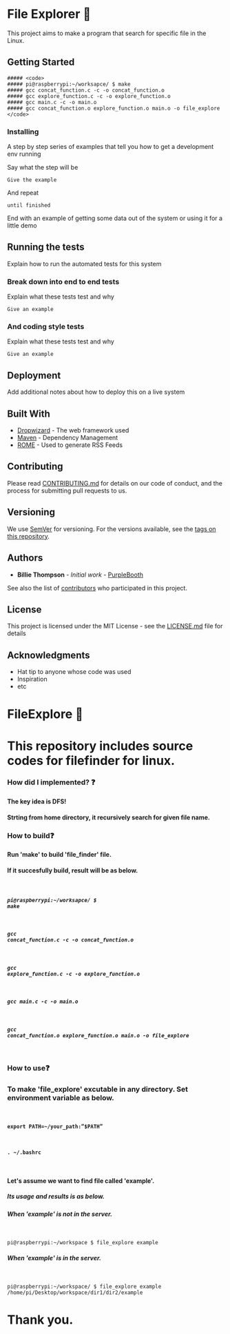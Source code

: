 # File Explorer :mag_right:

This project aims to make a program that search for specific file in the Linux.

## Getting Started

```
##### <code>
##### pi@raspberrypi:~/worksapce/ $ make
##### gcc concat_function.c -c -o concat_function.o
##### gcc explore_function.c -c -o explore_function.o
##### gcc main.c -c -o main.o
##### gcc concat_function.o explore_function.o main.o -o file_explore
</code>
```

### Installing

A step by step series of examples that tell you how to get a development env running

Say what the step will be

```
Give the example
```

And repeat

```
until finished
```

End with an example of getting some data out of the system or using it for a little demo

## Running the tests

Explain how to run the automated tests for this system

### Break down into end to end tests

Explain what these tests test and why

```
Give an example
```

### And coding style tests

Explain what these tests test and why

```
Give an example
```

## Deployment

Add additional notes about how to deploy this on a live system

## Built With

* [Dropwizard](http://www.dropwizard.io/1.0.2/docs/) - The web framework used
* [Maven](https://maven.apache.org/) - Dependency Management
* [ROME](https://rometools.github.io/rome/) - Used to generate RSS Feeds

## Contributing

Please read [CONTRIBUTING.md](https://gist.github.com/PurpleBooth/b24679402957c63ec426) for details on our code of conduct, and the process for submitting pull requests to us.

## Versioning

We use [SemVer](http://semver.org/) for versioning. For the versions available, see the [tags on this repository](https://github.com/your/project/tags). 

## Authors

* **Billie Thompson** - *Initial work* - [PurpleBooth](https://github.com/PurpleBooth)

See also the list of [contributors](https://github.com/your/project/contributors) who participated in this project.

## License

This project is licensed under the MIT License - see the [LICENSE.md](LICENSE.md) file for details

## Acknowledgments

* Hat tip to anyone whose code was used
* Inspiration
* etc








# FileExplore :mag_right:
# This repository includes source codes for filefinder for linux.

### How did I implemented? :question:
#### The key idea is DFS!
#### Strting from home directory, it recursively search for given file name.











### How to build:question:
#### Run 'make' to build 'file_finder' file.
#### If it succesfully build, result will be as below. 

##### <code>
##### pi@raspberrypi:~/worksapce/ $ make
##### gcc concat_function.c -c -o concat_function.o
##### gcc explore_function.c -c -o explore_function.o
##### gcc main.c -c -o main.o
##### gcc concat_function.o explore_function.o main.o -o file_explore
</code>





### How to use:question:
### To make 'file_explore' excutable in any directory. Set environment variable as below.
#### <code>
#### export PATH=~/your_path:”$PATH”
#### . ~/.bashrc
</code>


#### Let's assume we want to find file called 'example'.
##### Its usage and results is as below.
##### When 'example' is not in the server.
##### <code>
pi@raspberrypi:~/workspace $ file_explore example
</code>


##### When 'example' is in the server.
##### <code> 
pi@raspberrypi:~/workspace/ $ file_explore example
/home/pi/Desktop/workspace/dir1/dir2/example
</code>





# Thank you.
